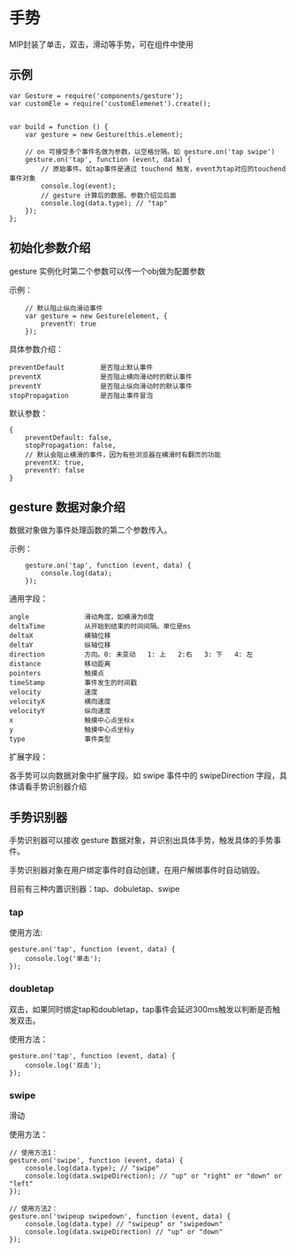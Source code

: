 # 手势

MIP封装了单击，双击，滑动等手势，可在组件中使用

## 示例

```
var Gesture = require('components/gesture');
var customEle = require('customElemenet').create();


var build = function () {
    var gesture = new Gesture(this.element);

    // on 可接受多个事件名做为参数，以空格分隔。如 gesture.on('tap swipe')
    gesture.on('tap', function (event, data) {
        // 原始事件。如tap事件是通过 touchend 触发，event为tap对应的touchend事件对象
        console.log(event);
        // gesture 计算后的数据。参数介绍见后面
        console.log(data.type); // "tap"
    });
};
```

## 初始化参数介绍

gesture 实例化时第二个参数可以传一个obj做为配置参数

示例：
```
    // 默认阻止纵向滑动事件
    var gesture = new Gesture(element, {
        preventY: true
    });
```

具体参数介绍：

    preventDefault         是否阻止默认事件
    preventX               是否阻止横向滑动时的默认事件
    preventY               是否阻止纵向滑动时的默认事件
    stopPropagation        是否阻止事件冒泡

默认参数：

    {
        preventDefault: false,
        stopPropagation: false,
        // 默认会阻止横滑的事件，因为有些浏览器在横滑时有翻页的功能
        preventX: true,
        preventY: false
    }

## gesture 数据对象介绍

数据对象做为事件处理函数的第二个参数传入。

示例：
```
    gesture.on('tap', function (event, data) {
        console.log(data);
    });
```

通用字段：  

    angle              滑动角度，如横滑为0度
    deltaTime          从开始到结束的时间间隔。单位是ms
    deltaX             横轴位移
    deltaY             纵轴位移
    direction          方向。0: 未变动   1: 上   2:右   3: 下   4: 左
    distance           移动距离
    pointers           触摸点
    timeStamp          事件发生的时间戳
    velocity           速度
    velocityX          横向速度
    velocityY          纵向速度
    x                  触摸中心点坐标x
    y                  触摸中心点坐标y
    type               事件类型

扩展字段：   

各手势可以向数据对象中扩展字段。如 swipe 事件中的 swipeDirection 字段，具体请看手势识别器介绍

## 手势识别器

手势识别器可以接收 gesture 数据对象，并识别出具体手势，触发具体的手势事件。

手势识别器对象在用户绑定事件时自动创建，在用户解绑事件时自动销毁。

目前有三种内置识别器：tap、dobuletap、swipe

### tap


使用方法: 

```
gesture.on('tap', function (event, data) {
    console.log('单击');
});
```


### doubletap

双击，如果同时绑定tap和doubletap，tap事件会延迟300ms触发以判断是否触发双击。  

使用方法：
```
gesture.on('tap', function (event, data) {
    console.log('双击');
});
```

### swipe

滑动

使用方法：
```
// 使用方法1：
gesture.on('swipe', function (event, data) {
    console.log(data.type); // "swipe"
    console.log(data.swipeDirection); // "up" or "right" or "down" or "left"
});

// 使用方法2：
gesture.on('swipeup swipedown', function (event, data) {
    console.log(data.type) // "swipeup" or "swipedown"
    console.log(data.swipeDirection) // "up" or "down"
});
```


